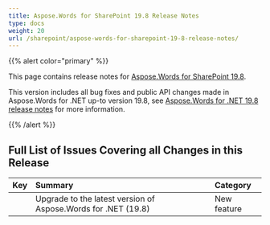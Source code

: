 ```yaml
---
title: Aspose.Words for SharePoint 19.8 Release Notes
type: docs
weight: 20
url: /sharepoint/aspose-words-for-sharepoint-19-8-release-notes/
---
```


{{% alert color="primary" %}} 

This page contains release notes for [Aspose.Words for SharePoint 19.8](https://downloads.aspose.com/words/sharepoint/new-releases/aspose.words-for-sharepoint-19.8/).

This version includes all bug fixes and public API changes made in Aspose.Words for .NET up-to version 19.8, see [Aspose.Words for .NET 19.8 release notes](https://docs.aspose.com/display/wordsnet/Aspose.Words+for+.NET+19.8+Release+Notes) for more information.

{{% /alert %}} 

## **Full List of Issues Covering all Changes in this Release**

|**Key**|**Summary**|**Category**|
| :- | :- | :- |
| |Upgrade to the latest version of Aspose.Words for .NET (19.8)|New feature|

